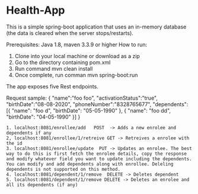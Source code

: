 # Health-App

This is a simple spring-boot application that uses an in-memory database (the data is cleared when the server stops/restarts).

Prerequisites: Java 1.8, maven 3.3.9 or higher
How to run:
  1. Clone into your local machine or download as a zip
  2. Go to the directory containing pom.xml
  3. Run command mvn clean install 
  4. Once complete, run comman mvn spring-boot:run
  
  The app exposes five Rest endpoints.
  
  Request sample:
  {
    "name":"foo foo",
    "activationStatus":"true",
    "birthDate":"08-08-2020",
    "phoneNumber":"8328765677",
    "dependents": [{
        "name": "foo d",
        "birthDate": "05-05-1990"
    },
      {
        "name": "foo dd",
        "birthDate": "04-05-1990"
      }]
  }
  
    1. localhost:8081/enrollee/add   POST  -> Adds a new enrolee and dependents if any
    2, localhost:8081/enrollee/1/retreive GET -> Retreives a enrolee with the id 
    3. localhost:8081/enrollee/update  PUT -> Updates an enrolee. The best way to do this is first fetch the enrolee details, copy the response and modify whatever field you want to update including the dependents. You can modify and add dependents along with enrollee. Deleling dependents is not supported on this method.
    4. localhost:8081/dependent/1/remove  DELETE -> Deletes dependent 
    5. localhost:8081/dependent/1/remove DELETE -> Deletes an enrolee and all its dependents (if any)
  
